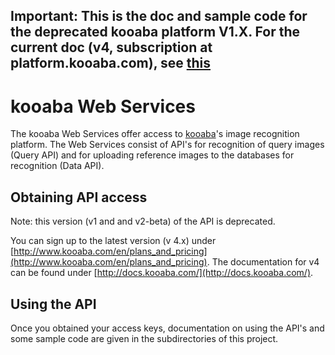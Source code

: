 ## Important: This is the doc and sample code for the deprecated kooaba platform V1.X. For the current doc (v4, subscription at platform.kooaba.com), see [this](http://kooaba.github.com)

# kooaba Web Services

The kooaba Web Services offer access to [kooaba](http://www.kooaba.com)'s image recognition platform. The Web Services consist of API's for recognition of query images (Query API) and for uploading reference images to the databases for recognition (Data API).

## Obtaining API access

Note: this version (v1 and and v2-beta) of the API is deprecated.

You can sign up to the latest version (v 4.x) under [http://www.kooaba.com/en/plans_and_pricing](http://www.kooaba.com/en/plans_and_pricing). The documentation for v4 can be found under [http://docs.kooaba.com/](http://docs.kooaba.com/).


## Using the API

Once you obtained your access keys, documentation on using the API's and some sample code are given in the subdirectories of this project.
